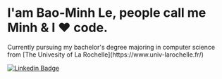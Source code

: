 <h1>I'am Bao-Minh Le, people call me Minh  & I ❤️ code.</h1>
Currently pursuing my bachelor's degree majoring in computer science from [The Univesity of La Rochelle](https://www.univ-larochelle.fr/)

[![Linkedin Badge](https://img.shields.io/badge/-BaoMinhLE-blue?style=flat-square&logo=Linkedin&logoColor=white&link=https://www.linkedin.com/in/bao-minh-le-a4094a1ba/)](https://www.linkedin.com/in/bao-minh-le-a4094a1ba/)

